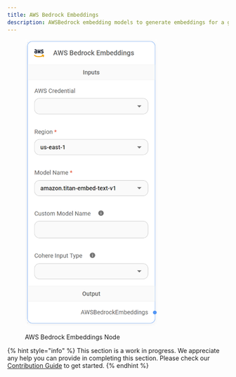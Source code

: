 ```yaml
---
title: AWS Bedrock Embeddings
description: AWSBedrock embedding models to generate embeddings for a given text.
---
```



<figure><img src="/assets/image (4) (1) (1) (1) (1) (1) (1) (1) (2).png" alt="" width="301"><figcaption><p>AWS Bedrock Embeddings Node</p></figcaption></figure>

{% hint style="info" %}
This section is a work in progress. We appreciate any help you can provide in completing this section. Please check our [Contribution Guide](broken-reference) to get started.
{% endhint %}
